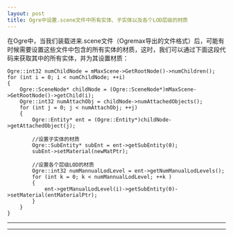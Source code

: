 ```yaml
---
layout: post
title: Ogre中设置.scene文件中所有实体、子实体以及各个LOD层级的材质
---
```


在Ogre中，当我们装载进来.scene文件（Ogremax导出的文件格式）后，可能有时候需要设置这些文件中包含的所有实体的材质，这时，我们可以通过下面这段代码来获取其中的所有实体，并为其设置材质：  

    Ogre::int32 numChildNode = mMaxScene->GetRootNode()->numChildren();  
    for (int i = 0; i < numChildNode; ++i)  
    {  
        Ogre::SceneNode* childNode = (Ogre::SceneNode*)mMaxScene->GetRootNode()->getChild(i);  
        Ogre::int32 numAttachObj = childNode->numAttachedObjects();  
        for (int j = 0; j < numAttachObj; ++j)  
        {  
            Ogre::Entity* ent = (Ogre::Entity*)childNode->getAttachedObject(j);  

            //设置子实体的材质  
            Ogre::SubEntity* subEnt = ent->getSubEntity(0);  
            subEnt->setMaterial(newMatPtr);  
        
            //设置各个层级LOD的材质  
            Ogre::int32 numMannualLodLevel = ent->getNumManualLodLevels();  
            for (int k = 0; k < numMannualLodLevel; ++k )  
            {  
                ent->getManualLodLevel(i)->getSubEntity(0)->setMaterial(entMaterialPtr);  
            }  
        }  
    }


----
****